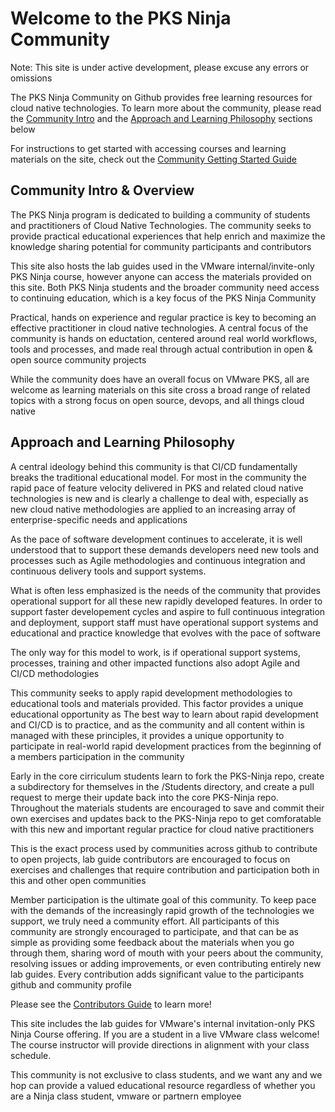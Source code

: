 # Welcome to the PKS Ninja Community

Note: This site is under active development, please excuse any errors or omissions

The PKS Ninja Community on Github provides free learning resources for cloud native technologies. To learn more about the community, please read the [Community Intro]() and the [Approach and Learning Philosophy]() sections below

For instructions to get started with accessing courses and learning materials on the site, check out the [Community Getting Started Guide](https://github.com/CNA-Tech/PKS-Ninja/tree/master/Courses/GettingStarted-GS3861)

## Community Intro & Overview

The PKS Ninja program is dedicated to building a community of students and practitioners of Cloud Native Technologies. The community seeks to provide practical educational experiences that help enrich and maximize the knowledge sharing potential for community participants and contributors

This site also hosts the lab guides used in the VMware internal/invite-only PKS Ninja course, however anyone can access the materials provided on this site. Both PKS Ninja students and the broader community need access to continuing education, which is a key focus of the PKS Ninja Community

Practical, hands on experience and regular practice is key to becoming an effective practitioner in cloud native technologies. A central focus of the community is  hands on eductation, centered around real world workflows, tools and processes, and made real through actual contribution in open & open source community projects

While the community does have an overall focus on VMware PKS, all are welcome as learning materials on this site cross a broad range of related topics with a strong focus on open source, devops, and all things cloud native

## Approach and Learning Philosophy

A central ideology behind this community is that CI/CD fundamentally breaks the traditional educational model. For most in the community the rapid pace of feature velocity delivered in PKS and related cloud native technologies is new and is clearly a challenge to deal with, especially as new cloud native methodologies are applied to an increasing array of enterprise-specific needs and applications

As the pace of software development continues to accelerate, it is well understood that to support these demands developers need new tools and processes such as Agile methodologies and continuous integration and continuous delivery tools and support systems.

What is often less emphasized is the needs of the community that provides operational support for all these new rapidly developed features. In order to support faster developement cycles and aspire to full continuous integration and deployment, support staff must have operational support systems and educational and practice knowledge that evolves with the pace of software

The only way for this model to work, is if operational support systems, processes, training and other impacted functions also adopt Agile and CI/CD methodologies

This community seeks to apply rapid development methodologies to educational tools and materials provided. This factor provides a unique educational opportunity as The best way to learn about rapid development and CI/CD is to practice, and as the community and all content within is managed with these principles, it provides a unique opportunity to participate in real-world rapid development practices from the beginning of a members participation in the community

Early in the core cirriculum students learn to fork the PKS-Ninja repo, create a subdirectory for themselves in the /Students directory, and create a pull request to merge their update back into the core PKS-Ninja repo. Throughout the materials students are encouraged to save and commit their own exercises and updates back to the PKS-Ninja repo to get comforatable with this new and important regular practice for cloud native practitioners

This is the exact process used by communities across github to contribute to open projects, lab guide contributors are encouraged to focus on exercises and challenges that require contribution and participation both in this and other open communities

Member participation is the ultimate goal of this community. To keep pace with the demands of the increasingly rapid growth of the technologies we support, we truly need a community effort. All participants of this community are strongly encouraged to participate, and that can be as simple as providing some feedback about the materials when you go through them, sharing word of mouth with your peers about the community, resolving issues or adding improvements, or even contributing entirely new lab guides. Every contribution adds significant value to the participants github and community profile

Please see the [Contributors Guide]() to learn more!




This site includes the lab guides for VMware's internal invitation-only PKS Ninja Course offering. If you are a student in a live VMware class welcome! The course instructor will provide directions in alignment with your class schedule.

This community is not exclusive to class students, and we want any and we hop can provide a valued educational resource regardless of whether you are a Ninja class student, vmware or partnern employee

